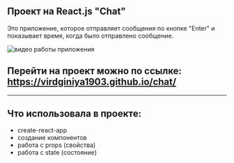 ##  Проект на React.js "Chat"
Это приложение, которое отправляет сообщения по кнопке "Enter" и показывает время, когда было отправлено сообщение.

![видео работы приложения](https://j.gifs.com/vo471M.gif)

## Перейти на проект можно по ссылке: https://virdginiya1903.github.io/chat/
---
## Что использовала в проекте: 
+ create-react-app
+ создание компонентов
+ работа с props (свойства)
+ работа с state (состояние)
